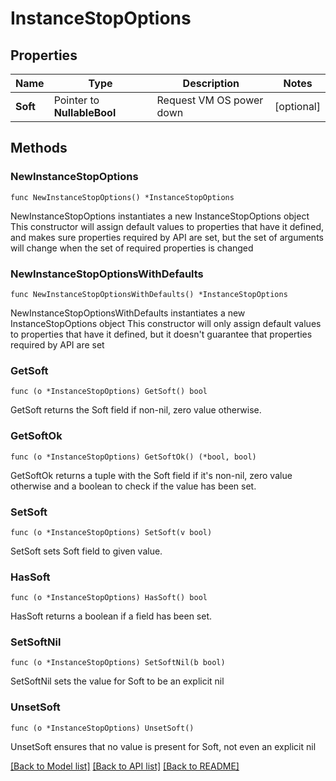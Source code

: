 # InstanceStopOptions

## Properties

Name | Type | Description | Notes
------------ | ------------- | ------------- | -------------
**Soft** | Pointer to **NullableBool** | Request VM OS power down | [optional] 

## Methods

### NewInstanceStopOptions

`func NewInstanceStopOptions() *InstanceStopOptions`

NewInstanceStopOptions instantiates a new InstanceStopOptions object
This constructor will assign default values to properties that have it defined,
and makes sure properties required by API are set, but the set of arguments
will change when the set of required properties is changed

### NewInstanceStopOptionsWithDefaults

`func NewInstanceStopOptionsWithDefaults() *InstanceStopOptions`

NewInstanceStopOptionsWithDefaults instantiates a new InstanceStopOptions object
This constructor will only assign default values to properties that have it defined,
but it doesn't guarantee that properties required by API are set

### GetSoft

`func (o *InstanceStopOptions) GetSoft() bool`

GetSoft returns the Soft field if non-nil, zero value otherwise.

### GetSoftOk

`func (o *InstanceStopOptions) GetSoftOk() (*bool, bool)`

GetSoftOk returns a tuple with the Soft field if it's non-nil, zero value otherwise
and a boolean to check if the value has been set.

### SetSoft

`func (o *InstanceStopOptions) SetSoft(v bool)`

SetSoft sets Soft field to given value.

### HasSoft

`func (o *InstanceStopOptions) HasSoft() bool`

HasSoft returns a boolean if a field has been set.

### SetSoftNil

`func (o *InstanceStopOptions) SetSoftNil(b bool)`

 SetSoftNil sets the value for Soft to be an explicit nil

### UnsetSoft
`func (o *InstanceStopOptions) UnsetSoft()`

UnsetSoft ensures that no value is present for Soft, not even an explicit nil

[[Back to Model list]](../README.md#documentation-for-models) [[Back to API list]](../README.md#documentation-for-api-endpoints) [[Back to README]](../README.md)



